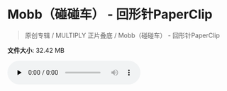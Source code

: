 # Mobb（碰碰车） - 回形针PaperClip

> 原创专辑 / MULTIPLY 正片叠底 / Mobb（碰碰车） - 回形针PaperClip

**文件大小**: 32.42 MB

<audio preload="none" controls><source src="https://file.hsyhx.top/archive/原创专辑/MULTIPLY 正片叠底/Mobb（碰碰车） - 回形针PaperClip.flac" type="audio/mpeg">🤔 您的浏览器不支持此音频格式</audio>